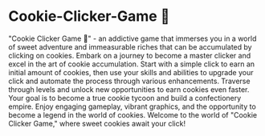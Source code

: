 # Cookie-Clicker-Game 🍪

<p>
 "Cookie Clicker Game 🍪" - an addictive game that immerses you in a world of sweet adventure and immeasurable riches that can be accumulated by clicking on cookies. Embark on a journey to become a master clicker and excel in the art of cookie accumulation. Start with a simple click to earn an initial amount of cookies, then use your skills and abilities to upgrade your click and automate the process through various enhancements. Traverse through levels and unlock new opportunities to earn cookies even faster. Your goal is to become a true cookie tycoon and build a confectionery empire. Enjoy engaging gameplay, vibrant graphics, and the opportunity to become a legend in the world of cookies. Welcome to the world of "Cookie Clicker Game," where sweet cookies await your click!
</p>
